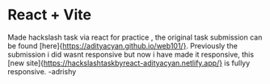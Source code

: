 # React + Vite
 
Made hackslash task via react for practice , the original task submission can be found [here]{https://adityacyan.github.io/web101/}.
Previously the submission i did wasnt responsive but now i have made it responsive, this [new site]{https://hackslashtaskbyreact-adityacyan.netlify.app/} is fullyy responsive.
-adrishy
